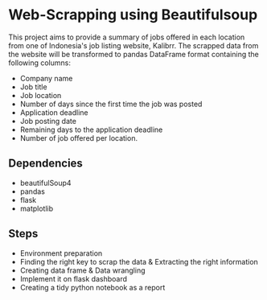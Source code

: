 # Web-Scrapping using Beautifulsoup

This project aims to provide a summary of jobs offered in each location from one of Indonesia's job listing website, Kalibrr. The scrapped data from the website will be transformed to pandas DataFrame format containing the following columns:

- Company name
- Job title
- Job location
- Number of days since the first time the job was posted
- Application deadline
- Job posting date
- Remaining days to the application deadline
- Number of job offered per location.

## Dependencies

- beautifulSoup4
- pandas
- flask
- matplotlib

## Steps

- Environment preparation 
- Finding the right key to scrap the data  & Extracting the right information
- Creating data frame & Data wrangling 
- Implement it on flask dashboard
- Creating a tidy python notebook as a report
